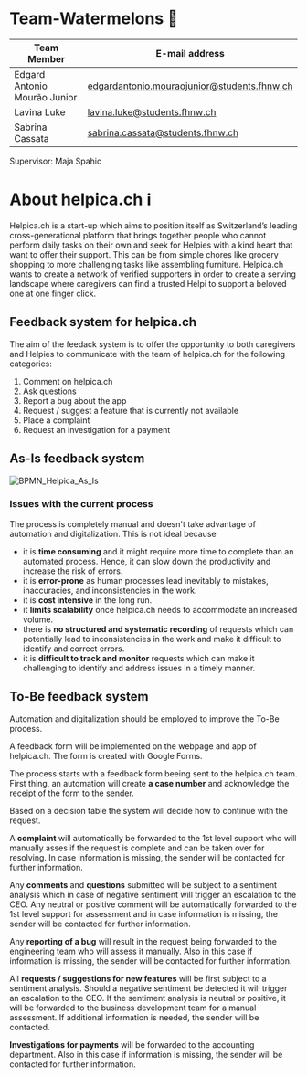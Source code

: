 # Team-Watermelons 🍉

| Team Member                           | E-mail address                                   |
| --------------------------------------| ------------------------------------------------ |
| Edgard Antonio Mourão Junior          | <edgardantonio.mouraojunior@students.fhnw.ch>    |
| Lavina Luke                           | <lavina.luke@students.fhnw.ch>                   |
| Sabrina Cassata                       | <sabrina.cassata@students.fhnw.ch>               |

Supervisor: Maja Spahic


# About helpica.ch ℹ️
Helpica.ch is a start-up which aims to position itself as Switzerland’s leading cross-generational platform that brings together people who cannot perform daily tasks on their own and seek for Helpies with a kind heart that want to offer their support. This can be from simple chores like grocery shopping to more challenging tasks like assembling furniture. Helpica.ch wants to create a network of verified supporters in order to create a serving landscape where caregivers can find a trusted Helpi to support a beloved one at one finger click.
## Feedback system for helpica.ch
The aim of the feedack system is to offer the opportunity to both caregivers and Helpies to communicate with the team of helpica.ch for the following categories:
1. Comment on helpica.ch
2. Ask questions
3. Report a bug about the app
4. Request / suggest a feature that is currently not available
5. Place a complaint
6. Request an investigation for a payment
## As-Is feedback system

![BPMN_Helpica_As_Is](https://user-images.githubusercontent.com/127488344/235164344-0301a355-84f7-4a10-811b-be07f8d98020.png)

### Issues with the current process
The process is completely manual and doesn't take advantage of automation and digitalization. This is not ideal because
* it is **time consuming** and it might require more time to complete than an automated process. Hence, it can slow down the productivity and increase the risk of errors. 
* it is **error-prone** as human processes lead inevitably to mistakes, inaccuracies, and inconsistencies in the work.
* it is **cost intensive** in the long run. 
* it **limits scalability** once helpica.ch needs to accommodate an increased volume. 
* there is **no structured and systematic recording** of requests which can potentially lead to inconsistencies in the work and make it difficult to identify and correct errors.
* it is **difficult to track and monitor** requests which can make it challenging to identify and address issues in a timely manner.

## To-Be feedback system
Automation and digitalization should be employed to improve the To-Be process.

A feedback form will be implemented on the webpage and app of helpica.ch. The form is created with Google Forms.

The process starts with a feedback form beeing sent to the helpica.ch team. First thing, an automation will create **a case number** and acknowledge the receipt of the form to the sender. 

Based on a decision table the system will decide how to continue with the request.

A **complaint** will automatically be forwarded to the 1st level support who will manually asses if the request is complete and can be taken over for resolving. In case information is missing, the sender will be contacted for further information.  

Any **comments** and **questions** submitted will be subject to a sentiment analysis which in case of negative sentiment will trigger an escalation to the CEO. Any neutral or positive comment will be automatically forwarded to the 1st level support for assessment and in case information is missing, the sender will be contacted for further information.  

Any **reporting of a bug** will result in the request being forwarded to the engineering team who will assess it manually. Also in this case if information is missing, the sender will be contacted for further information.

All **requests / suggestions for new features** will be first subject to a sentiment analysis. Should a negative sentiment be detected it will trigger an escalation to the CEO. If the sentiment analysis is neutral or positive, it will be forwarded to the business development team for a manual assessment. If additional information is needed, the sender will be contacted.

**Investigations for payments** will be forwarded to the accounting department. Also in this case if information is missing, the sender will be contacted for further information.
